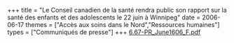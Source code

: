 +++
title = "Le Conseil canadien de la santé rendra public son rapport sur la santé des enfants et des adolescents le 22 juin à Winnipeg"
date = 2006-06-17
themes = ["Accès aux soins dans le Nord","Ressources humaines"]
types = ["Communiqués de presse"]
+++
[6.67-PR_June1606_F.pdf](/files/6.67-PR_June1606_F.pdf)
